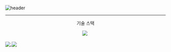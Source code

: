 ![header](https://capsule-render.vercel.app/api?type=waving&color=BB88CC&height=300&section=header&text=AMIVAYUN&fontSize=70&fontColor=4E4351)
- - -
<p align = "center"> 기술 스택 </p>
<p align = "center"> 
    <img src="https://img.shields.io/badge/Python-3766AB?style=flat-square&logo=Python&logoColor=white"/></a>&nbsp

</p>

<a href="[https://github.com/anuraghazra/github-readme-stats](https://github.com/AMIVAYUN/OnlineShop)">
  <img align="center" src="https://github-readme-stats.vercel.app/api/pin/?username=anuraghazra&repo=github-readme-stats" />
</a>
<a href="[https://github.com/anuraghazra/convoychat](https://github.com/AMIVAYUN/CapstoneDesign)">
  <img align="center" src="https://github-readme-stats.vercel.app/api/pin/?username=AMIVAYUN&repo=CapstoneDesign" />
</a>
